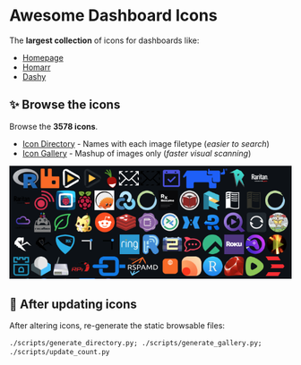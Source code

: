 # Awesome Dashboard Icons

The **largest collection** of icons for dashboards like:

- [Homepage](https://gethomepage.dev/)
- [Homarr](https://homarr.dev/)
- [Dashy](https://dashy.to/)


## ✨ Browse the icons

Browse the **3578 icons**.

- [Icon Directory](_static/directory-a.md) - Names with each image filetype (_easier to search_)
- [Icon Gallery](_static/gallery-a.md) - Mashup of images only (_faster visual scanning_)

[![Example Icons](_static/example.png)](_static/gallery-a.md)

## 🚀 After updating icons

After altering icons, re-generate the static browsable files:

    ./scripts/generate_directory.py; ./scripts/generate_gallery.py; ./scripts/update_count.py
